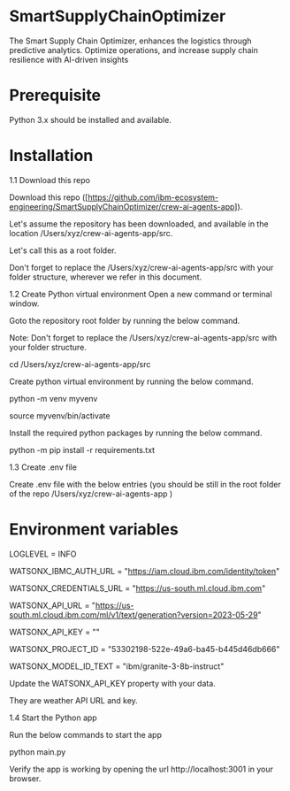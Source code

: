 # SmartSupplyChainOptimizer
The Smart Supply Chain Optimizer, enhances the logistics through predictive analytics. Optimize operations, and increase supply chain resilience with AI-driven insights

# Prerequisite
Python 3.x should be installed and available.

# Installation
1.1 Download this repo

Download this repo ([https://github.com/ibm-ecosystem-engineering/SmartSupplyChainOptimizer/crew-ai-agents-app]).

Let's assume the repository has been downloaded, and available in the location /Users/xyz/crew-ai-agents-app/src.

Let's call this as a root folder.

Don't forget to replace the /Users/xyz/crew-ai-agents-app/src with your folder structure, wherever we refer in this document.

1.2 Create Python virtual environment
Open a new command or terminal window.

Goto the repository root folder by running the below command.

Note: Don't forget to replace the /Users/xyz/crew-ai-agents-app/src with your folder structure.

cd /Users/xyz/crew-ai-agents-app/src

Create python virtual environment by running the below command.

python -m venv myvenv

source myvenv/bin/activate

Install the required python packages by running the below command.

python -m pip install -r requirements.txt

1.3 Create .env file

Create .env file with the below entries (you should be still in the root folder of the repo /Users/xyz/crew-ai-agents-app )

# Environment variables
LOGLEVEL = INFO

WATSONX_IBMC_AUTH_URL = "https://iam.cloud.ibm.com/identity/token"

WATSONX_CREDENTIALS_URL = "https://us-south.ml.cloud.ibm.com"

WATSONX_API_URL = "https://us-south.ml.cloud.ibm.com/ml/v1/text/generation?version=2023-05-29"

WATSONX_API_KEY = ""

WATSONX_PROJECT_ID = "53302198-522e-49a6-ba45-b445d46db666"

WATSONX_MODEL_ID_TEXT = "ibm/granite-3-8b-instruct"

Update the WATSONX_API_KEY property with your data.

They are weather API URL and key.

1.4 Start the Python app

Run the below commands to start the app

python main.py

Verify the app is working by opening the url http://localhost:3001 in your browser.
